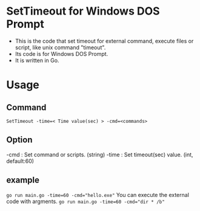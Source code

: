 # SetTimeout for Windows DOS Prompt
- This is the code that set timeout for external command, execute files or script, like unix command "timeout".
- Its code is for Windows DOS Prompt.
- It is written in Go.  

# Usage
## Command
`
SetTimeout -time=< Time value(sec) > -cmd=<commands>
`

## Option
-cmd : Set command or scripts.  (string)
-time : Set timeout(sec) value. (int, default:60)  

## example
`
go run main.go -time=60 -cmd="hello.exe"
`
You can execute the external code with argments.
`
go run main.go -time=60 -cmd="dir * /b"
`
